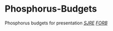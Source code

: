# Phosphorus-Budgets
Phosphorus budgets for presentation
[*SJRE*](https://kanderson624.github.io/Phosphorus-Budgets/SJRE-Phosphorus-Budgets)
[*FORB*](https://kanderson624.github.io/Phosphorus-Budgets/Forder-Bridge-Phosphorus-Budgets)
